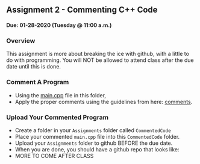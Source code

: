## Assignment 2 - Commenting C++ Code 
#### Due: 01-28-2020 (Tuesday @ 11:00 a.m.)

### Overview

This assignment is more about breaking the ice with github, with a little to do with programming. You will NOT be allowed to attend class after the due date until this is done. 

### Comment A Program

- Using the [main.cpp](./main.cpp) file in this folder, 
- Apply the proper comments using the guidelines from here: [comments](../../Resources/01-Comments/README.md).

### Upload Your Commented Program

- Create a folder in your `Assignments` folder called `CommentedCode` 
- Place your commented `main.cpp` file into this `CommentedCode` folder.
- Upload your `Assignments` folder to github BEFORE the due date. 
- When you are done, you should have a github repo that looks like:
- MORE TO COME AFTER CLASS